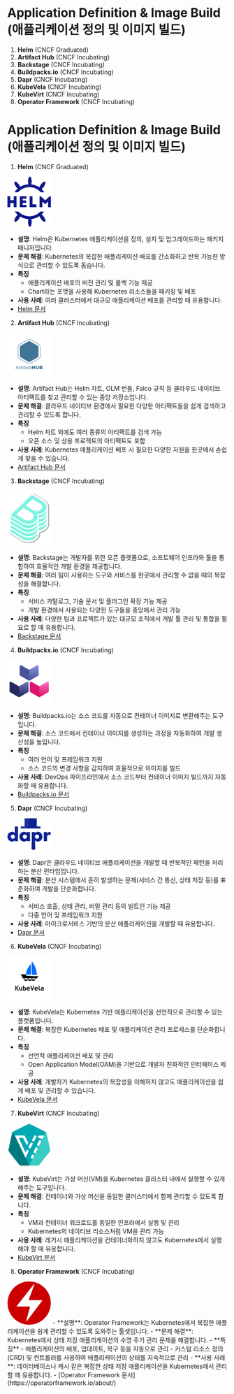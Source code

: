 # Application Definition & Image Build (애플리케이션 정의 및 이미지 빌드)

1. **Helm** (CNCF Graduated)
2. **Artifact Hub** (CNCF Incubating)
3. **Backstage** (CNCF Incubating)
4. **Buildpacks.io** (CNCF Incubating)
5. **Dapr** (CNCF Incubating)
6. **KubeVela** (CNCF Incubating)
7. **KubeVirt** (CNCF Incubating)
8. **Operator Framework** (CNCF Incubating)

# Application Definition & Image Build (애플리케이션 정의 및 이미지 빌드)

1. **Helm** (CNCF Graduated)  
<img src="./image/image.png" alt="Helm" width="100"/>  

   - **설명**: Helm은 Kubernetes 애플리케이션을 정의, 설치 및 업그레이드하는 패키지 매니저입니다.  
   - **문제 해결**: Kubernetes의 복잡한 애플리케이션 배포를 간소화하고 반복 가능한 방식으로 관리할 수 있도록 돕습니다.  
   - **특징**  
     - 애플리케이션 배포의 버전 관리 및 롤백 기능 제공  
     - Chart라는 포맷을 사용해 Kubernetes 리소스들을 패키징 및 배포  
   - **사용 사례**: 여러 클러스터에서 대규모 애플리케이션 배포를 관리할 때 유용합니다.  
   - [Helm 문서](https://helm.sh/docs/)  

2. **Artifact Hub** (CNCF Incubating)
<img src="./image/image-1.png" alt="Artifact Hub" width="100"/>

   - **설명**: Artifact Hub는 Helm 차트, OLM 번들, Falco 규칙 등 클라우드 네이티브 아티팩트를 찾고 관리할 수 있는 중앙 저장소입니다.  
   - **문제 해결**: 클라우드 네이티브 환경에서 필요한 다양한 아티팩트들을 쉽게 검색하고 관리할 수 있도록 합니다.  
   - **특징**  
     - Helm 차트 외에도 여러 종류의 아티팩트를 검색 가능  
     - 오픈 소스 및 상용 프로젝트의 아티팩트도 포함  
   - **사용 사례**: Kubernetes 애플리케이션 배포 시 필요한 다양한 자원을 한곳에서 손쉽게 찾을 수 있습니다.  
   - [Artifact Hub 문서](https://artifacthub.io/docs/)  

3. **Backstage** (CNCF Incubating)  
<img src="./image/image-2.png" alt="Backstage" width="100"/>  

   - **설명**: Backstage는 개발자를 위한 오픈 플랫폼으로, 소프트웨어 인프라와 툴을 통합하여 효율적인 개발 환경을 제공합니다.  
   - **문제 해결**: 여러 팀이 사용하는 도구와 서비스를 한곳에서 관리할 수 없을 때의 복잡성을 해결합니다.  
   - **특징**  
     - 서비스 카탈로그, 기술 문서 및 플러그인 확장 기능 제공  
     - 개발 환경에서 사용되는 다양한 도구들을 중앙에서 관리 가능  
   - **사용 사례**: 다양한 팀과 프로젝트가 있는 대규모 조직에서 개발 툴 관리 및 통합을 필요로 할 때 유용합니다.  
   - [Backstage 문서](https://backstage.io/docs/overview/what-is-backstage)  

4. **Buildpacks.io** (CNCF Incubating)
<img src="./image/image-3.png" alt="Buildpacks.io" width="100"/>  

   - **설명**: Buildpacks.io는 소스 코드를 자동으로 컨테이너 이미지로 변환해주는 도구입니다.  
   - **문제 해결**: 소스 코드에서 컨테이너 이미지를 생성하는 과정을 자동화하여 개발 생산성을 높입니다.  
   - **특징**  
     - 여러 언어 및 프레임워크 지원  
     - 소스 코드의 변경 사항을 감지하여 효율적으로 이미지를 빌드  
   - **사용 사례**: DevOps 파이프라인에서 소스 코드부터 컨테이너 이미지 빌드까지 자동화할 때 유용합니다.  
   - [Buildpacks.io 문서](https://buildpacks.io/docs/)  

5. **Dapr** (CNCF Incubating)  
<img src="./image/image-4.png" alt="Dapr" width="100"/>  

   - **설명**: Dapr은 클라우드 네이티브 애플리케이션을 개발할 때 반복적인 패턴을 처리하는 분산 런타임입니다.  
   - **문제 해결**: 분산 시스템에서 흔히 발생하는 문제(서비스 간 통신, 상태 저장 등)를 표준화하여 개발을 단순화합니다.  
   - **특징**  
     - 서비스 호출, 상태 관리, 비밀 관리 등의 빌트인 기능 제공  
     - 다중 언어 및 프레임워크 지원  
   - **사용 사례**: 마이크로서비스 기반의 분산 애플리케이션을 개발할 때 유용합니다.  
   - [Dapr 문서](https://docs.dapr.io/concepts/overview/)  

6. **KubeVela** (CNCF Incubating)  
<img src="./image/image-5.png" alt="KubeVela" width="100"/>  

   - **설명**: KubeVela는 Kubernetes 기반 애플리케이션을 선언적으로 관리할 수 있는 플랫폼입니다.  
   - **문제 해결**: 복잡한 Kubernetes 배포 및 애플리케이션 관리 프로세스를 단순화합니다.  
   - **특징**
     - 선언적 애플리케이션 배포 및 관리  
     - Open Application Model(OAM)을 기반으로 개발자 친화적인 인터페이스 제공  
   - **사용 사례**: 개발자가 Kubernetes의 복잡성을 이해하지 않고도 애플리케이션을 쉽게 배포 및 관리할 수 있습니다.  
   - [KubeVela 문서](https://kubevela.io/docs/)  

7. **KubeVirt** (CNCF Incubating)  
<img src="./image/image-6.png" alt="KubeVirt" width="100"/>  

   - **설명**: KubeVirt는 가상 머신(VM)을 Kubernetes 클러스터 내에서 실행할 수 있게 해주는 도구입니다.  
   - **문제 해결**: 컨테이너와 가상 머신을 동일한 클러스터에서 함께 관리할 수 있도록 합니다.
   - **특징**
     - VM과 컨테이너 워크로드를 동일한 인프라에서 실행 및 관리
     - Kubernetes의 네이티브 리소스처럼 VM을 관리 가능  
   - **사용 사례**: 레거시 애플리케이션을 컨테이너화하지 않고도 Kubernetes에서 실행해야 할 때 유용합니다.  
   - [KubeVirt 문서](https://kubevirt.io/)  

8. **Operator Framework** (CNCF Incubating)  
<img src="./image/image-7.png" alt="Operator Framework" width="100"/>  
   - **설명**: Operator Framework는 Kubernetes에서 복잡한 애플리케이션을 쉽게 관리할 수 있도록 도와주는 툴셋입니다.  
   - **문제 해결**: Kubernetes에서 상태 저장 애플리케이션의 수명 주기 관리 문제를 해결합니다.  
   - **특징**  
     - 애플리케이션의 배포, 업데이트, 복구 등을 자동으로 관리  
     - 커스텀 리소스 정의(CRD) 및 컨트롤러를 사용하여 애플리케이션의 상태를 지속적으로 관리  
   - **사용 사례**: 데이터베이스나 캐시 같은 복잡한 상태 저장 애플리케이션을 Kubernetes에서 관리할 때 유용합니다.  
   - [Operator Framework 문서](https://operatorframework.io/about/)  

